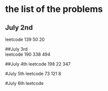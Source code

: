 # the list of the problems
## July 2nd
leetcode 139 50 20  

##July 3rd  
leetcode 190 338 494  

##July 4th
leetcode 198 22 347  

#July 5th
leetcode 73 121 8  

#July 6th
leetcode
